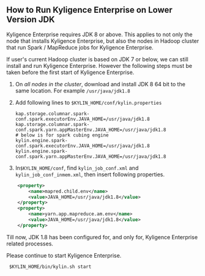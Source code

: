 ## How to Run Kyligence Enterprise on Lower Version JDK

Kyligence Enterprise requires JDK 8 or above. This applies to not only the node that installs Kyligence Enterprise, but also the nodes in Hadoop cluster that run Spark / MapReduce jobs for Kyligence Enterprise.

If user's current Hadoop cluster is based on JDK 7 or below, we can still install and run Kyligence Enterprise. However the following steps must be taken before the first start of Kyligence Enterprise.

1. On *all nodes in the cluster*, download and install JDK 8 64 bit to the same location. For example `/usr/java/jdk1.8`

2. Add following lines to `$KYLIN_HOME/conf/kylin.properties`

   ```properties
   kap.storage.columnar.spark-conf.spark.executorEnv.JAVA_HOME=/usr/java/jdk1.8
   kap.storage.columnar.spark-conf.spark.yarn.appMasterEnv.JAVA_HOME=/usr/java/jdk1.8
   # below is for spark cubing engine
   kylin.engine.spark-conf.spark.executorEnv.JAVA_HOME=/usr/java/jdk1.8
   kylin.engine.spark-conf.spark.yarn.appMasterEnv.JAVA_HOME=/usr/java/jdk1.8
   ```

3. In`$KYLIN_HOME/conf`, find `kylin_job_conf.xml` and `kylin_job_conf_inmem.xml`, then insert following properties.

  ```xml
      <property>
          <name>mapred.child.env</name>
          <value>JAVA_HOME=/usr/java/jdk1.8</value>
      </property>
      <property>
          <name>yarn.app.mapreduce.am.env</name>
          <value>JAVA_HOME=/usr/java/jdk1.8</value>
      </property>
  ```

Till now, JDK 1.8 has been configured for, and only for, Kyligence Enterprise related processes.

Please continue to start Kyligence Enterprise.

```shell
 $KYLIN_HOME/bin/kylin.sh start
```